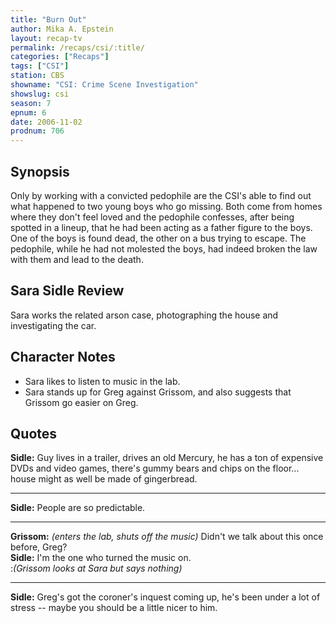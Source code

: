 ```yaml
---
title: "Burn Out"
author: Mika A. Epstein
layout: recap-tv
permalink: /recaps/csi/:title/
categories: ["Recaps"]
tags: ["CSI"]
station: CBS
showname: "CSI: Crime Scene Investigation"
showslug: csi
season: 7  
epnum: 6
date: 2006-11-02
prodnum: 706  
---
```


## Synopsis

Only by working with a convicted pedophile are the CSI's able to find out what happened to two young boys who go missing. Both come from homes where they don't feel loved and the pedophile confesses, after being spotted in a lineup, that he had been acting as a father figure to the boys. One of the boys is found dead, the other on a bus trying to escape. The pedophile, while he had not molested the boys, had indeed broken the law with them and lead to the death.

## Sara Sidle Review

Sara works the related arson case, photographing the house and investigating the car.

## Character Notes

* Sara likes to listen to music in the lab.  
* Sara stands up for Greg against Grissom, and also suggests that Grissom go easier on Greg.

## Quotes

**Sidle:** Guy lives in a trailer, drives an old Mercury, he has a ton of expensive DVDs and video games, there's gummy bears and chips on the floor... house might as well be made of gingerbread.  

- - -

**Sidle:** People are so predictable.
  

- - -

**Grissom:** _(enters the lab, shuts off the music)_ Didn't we talk about this once before, Greg?  
**Sidle:** I'm the one who turned the music on.  
:_(Grissom looks at Sara but says nothing)_  

- - -

**Sidle:** Greg's got the coroner's inquest coming up, he's been under a lot of stress -- maybe you should be a little nicer to him.

